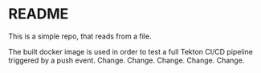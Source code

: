 # README

This is a simple repo, that reads from a file.

The built docker image is used in order to test a full Tekton CI/CD
pipeline triggered by a push event. Change. Change. Change. Change. Change.